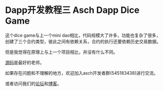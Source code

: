 # Dapp开发教程三 Asch Dapp Dice Game

这个dice game与上一个mini dao相比，代码规模大了许多，功能也复杂了很多，创建了三个合约类型，彼此之间有依赖关系，合约的执行还要依赖历史交易数据。

但是我觉得在原理上与上一个项目相比，并没有什么不同。

[源码](https://github.com/sqfasd/asch-dice-game-dapp)是最好的老师。

如果存在问题和不理解的地方，欢迎加入asch开发者群(545183438)进行交流。

或者访问我们的[论坛](forum.asch.so)和[博客](blog.asch.so)。